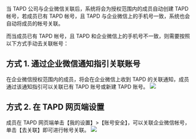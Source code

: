 当 TAPD 公司与企业微信关联后，系统将会为授权范围内的成员自动创建 TAPD 帐号，若成员已有 TAPD 帐号，且 TAPD 与企业微信上的手机号一致，系统也会自动将成员的帐号关联。

而当成员已有 TAPD 帐号，且 TAPD 和企业微信上的手机号不一致，则需要按照以下方式手动去关联帐号：

## 方式 1. 通过企业微信通知指引关联账号
在企业微信授权范围内的成员，将会在企业微信上收到 TAPD 的关联通知，成员通过该通知指引可以关联已有 TAPD 账号或新建 TAPD 账号。
![](http://imgcache.tce.fsphere.cn/static/mc.qcloudimg.com/static/img/8f926045554e755506652b3d9d21a13a/image.png)

## 方式 2. 在 TAPD 网页端设置
成员在 TAPD 网页端单击【我的设置】>【账号安全】，可以关联企业微信帐号，单击【去关联】即可进行帐号关联。
![](http://imgcache.tce.fsphere.cn/static/mc.qcloudimg.com/static/img/4a00619914c7b298992404bc37ab2020/image.png)


